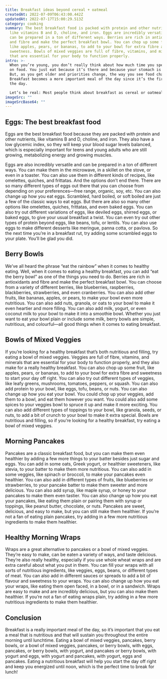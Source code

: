 ```yaml
---
title: Breakfast ideas beyond cereal + oatmeal
createdAt: 2022-07-09T06:43:00.442Z
updatedAt: 2022-07-17T15:00:29.513Z
category: cooking
summary: The best breakfast food is packed with protein and other nutrients,
  like vitamins B and D, choline, and iron. Eggs are incredibly versatile and
  can be prepared in a ton of different ways. Berries are rich in antioxidants
  and fibre and make the perfect breakfast bowl. You can chop up some fruit,
  like apples, pears, or bananas, to add to your bowl for extra fibre and
  sweetness. Bowls of mixed veggies are full of fibre, vitamins, and minerals
  that are essential for your body to function properly.
intro: >-
  When you’re young, you don’t really think about how much time you spend
  on food. You just eat because it’s there and because your stomach is rumbling.
  But, as you get older and priorities change, the way you see food changes too.
  Breakfast becomes a more important meal of the day since it’s the first one of
  the day. 

  Let’s be real: Most people think about breakfast as cereal or oatmeal as their go-to meal. Why? Because these are easy to prepare and serve when we rush out of the house to catch our bus or school shuttle in the morning. But there are other ways to eat a good breakfast that won’t take up too much of your time or space in the kitchen. Here are some ideas for eating a healthy breakfast every day that doesn’t involve cereal or oatmeal…
imageSrc: ""
imageSrcBase64: ""
---
```


## Eggs: The best breakfast food

Eggs are the best breakfast food because they are packed with protein and other nutrients, like vitamins B and D, choline, and iron. They also have a low glycemic index, so they will keep your blood sugar levels balanced, which is especially important for teens and young adults who are still growing, metabolizing energy and growing muscles.

Eggs are also incredibly versatile and can be prepared in a ton of different ways. You can make them in the microwave, in a skillet on the stove, or even in a toaster. You can also use them in different kinds of recipes, like omelettes, quiches, and frittatas. And the options don’t end there. There are so many different types of eggs out there that you can choose from depending on your preferences—free range, organic, soy, etc. You can also change up how you eat eggs. Scrambled, hard boiled, or soft boiled are just a few of the classic ways to eat eggs. But there are also so many other options like omelettes, quiches, frittatas, and even baked eggs. You can also try out different variations of eggs, like deviled eggs, shirred eggs, or baked eggs, to give your usual breakfast a twist. You can even try out other types of protein beyond eggs, like beans, tofu, or lentils. You can also use eggs to make different desserts like meringue, panna cotta, or pavlova. So the next time you’re in a breakfast rut, try adding some scrambled eggs to your plate. You’ll be glad you did.

## Berry Bowls

We’ve all heard the phrase “eat the rainbow” when it comes to healthy eating. Well, when it comes to eating a healthy breakfast, you can add “eat the berry bowl” as one of the things you need to do. Berries are rich in antioxidants and fibre and make the perfect breakfast bowl. You can choose from a variety of different berries, like blueberries, raspberries, blackberries, strawberries, and even cranberries. You can also add other fruits, like bananas, apples, or pears, to make your bowl even more nutritious. You can also add nuts, granola, or oats to your bowl to make it even heartier and more filling. You can also add milk, yogurt, or even coconut milk to your bowl to make it into a smoothie bowl. Whether you just want to eat your bowl plain or include some milk, berry bowls are simple, nutritious, and colourful—all good things when it comes to eating breakfast.

## Bowls of Mixed Veggies

If you’re looking for a healthy breakfast that’s both nutritious and filling, try eating a bowl of mixed veggies. Veggies are full of fibre, vitamins, and minerals that are essential for your body to function properly, and they also make for a really healthy breakfast. You can also chop up some fruit, like apples, pears, or bananas, to add to your bowl for extra fibre and sweetness to start your day off right. You can also try out different types of veggies, like leafy greens, mushrooms, tomatoes, peppers, or squash. You can also add protein to your bowl, like eggs, tofu, beans, or nuts. You can also change up how you eat your bowl. You could chop up your veggies, add them to a bowl, and eat them however you want. You could also add some spices to your veggies bowl to spruce it up and make it more exciting. You can also add different types of toppings to your bowl, like granola, seeds, or nuts, to add a bit of crunch to your bowl to make it extra special. Bowls are nutritious and filling, so if you’re looking for a healthy breakfast, try eating a bowl of mixed veggies.

## Morning Pancakes

Pancakes are a classic breakfast food, but you can make them even healthier by adding a few more things to your batter besides just sugar and eggs. You can add in some oats, Greek yogurt, or healthier sweeteners, like stevia, to your batter to make them more nutritious. You can also add in some veggies, like spinach or broccoli, to make your pancakes even healthier. You can also add in different types of fruits, like blueberries or strawberries, to your pancake batter to make them sweeter and more delicious. You can also add syrup, like maple syrup, or honey to your pancakes to make them even tastier. You can also change up how you eat your pancakes, like eating them plain or pairing them with syrup or toppings, like peanut butter, chocolate, or nuts. Pancakes are sweet, delicious, and easy to make, but you can still make them healthier. If you’re not a fan of eating plain pancakes, try adding in a few more nutritious ingredients to make them healthier.

## Healthy Morning Wraps

Wraps are a great alternative to pancakes or a bowl of mixed veggies. They’re easy to make, can be eaten a variety of ways, and taste delicious. They’re also really healthy, especially if you use whole wheat wraps and are extra careful about what you put in them. You can fill your wraps with all sorts of nutritious ingredients, like veggies, eggs, beans, or different types of meat. You can also add in different sauces or spreads to add a bit of flavour and sweetness to your wraps. You can also change up how you eat your wraps, like eating them open faced, in a bowl, or in a sandwich. Wraps are easy to make and are incredibly delicious, but you can also make them healthier. If you’re not a fan of eating wraps plain, try adding in a few more nutritious ingredients to make them healthier.

## Conclusion

Breakfast is a really important meal of the day, so it’s important that you eat a meal that is nutritious and that will sustain you throughout the entire morning until lunchtime. Eating a bowl of mixed veggies, pancakes, berry bowls, or a bowl of mixed veggies, pancakes, or berry bowls, with eggs, pancakes, or berry bowls, with yogurt, and pancakes or berry bowls, with yogurt and eggs, with yogurt and pancakes, with yogurt, eggs and pancakes. Eating a nutritious breakfast will help you start the day off right and keep you energized until noon, which is the perfect time to break for lunch!
